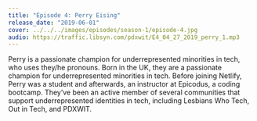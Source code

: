 ```yaml
---
title: "Episode 4: Perry Eising"
release_date: "2019-06-01"
cover: ../../../images/episodes/season-1/episode-4.jpg
audio: https://traffic.libsyn.com/pdxwit/E4_04_27_2019_perry_1.mp3
---
```

Perry is a passionate champion for underrepresented minorities in tech, who uses they/he pronouns. Born in the UK, they are a passionate champion for underrepresented minorities in tech. Before joining Netlify, Perry was a student and afterwards, an instructor at Epicodus, a coding bootcamp. They’ve been an active member of several communities that support underrepresented identities in tech, including Lesbians Who Tech, Out in Tech, and PDXWIT.
